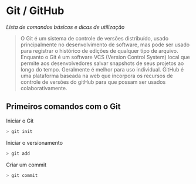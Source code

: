 # Git / GitHub
_Lista de comandos básicos e dicas de utilização_

>O Git é um sistema de controle de versões distribuído, usado principalmente no desenvolvimento de software, mas pode ser usado para registrar o histórico de edições de qualquer tipo de arquivo.
>Enquanto o Git é um software VCS (Version Control System) local que permite aos desenvolvedores salvar snapshots de seus projetos ao longo do tempo. Geralmente é melhor para uso individual. GitHub é uma plataforma baseada na web que incorpora os recursos de controle de versões do gitHub para que possam ser usados colaborativamente.


## Primeiros comandos com o Git

Iniciar o Git
```js
> git init
```

Iniciar o versionamento
```js
> git add
```

Criar um commit
```js
> git commit
```
